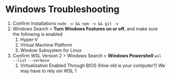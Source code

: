 # Windows Troubleshooting

1. Confirm Installations `node -v && npm -v && git -v`
1. Windows Search > **Turn Windows Features on or off**, and make sure the following is enabled
    1. Hyper-V
    2. Virtual Machine Platform
    3. Window Subsystem for Linux
1. Confirm WSL Version 2 > Windows Search > **Windows Powershell** `wsl --list --verbose`
    1. Virtualization Enabled Through BIOS (How old is your computer?) We may have to rely oin WSL 1

